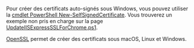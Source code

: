 Pour créer des certificats auto-signés sous Windows, vous pouvez utiliser la [cmdlet PowerShell New-SelfSignedCertificate](/powershell/module/pkiclient/new-selfsignedcertificate?view=win10-ps). Vous trouverez un exemple non pris en charge sur la page [UpdateIISExpressSSLForChrome.ps1](https://github.com/aspnet/AspNetCore.Docs/tree/master/aspnetcore/includes/make-x509-cert/UpdateIISExpressSSLForChrome.ps1).

[OpenSSL](https://www.openssl.org/) permet de créer des certificats sous macOS, Linux et Windows.
